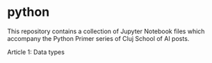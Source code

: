 # python
This repository contains a collection of Jupyter Notebook files which accompany the Python Primer series of Cluj School of AI posts.

Article 1: Data types

